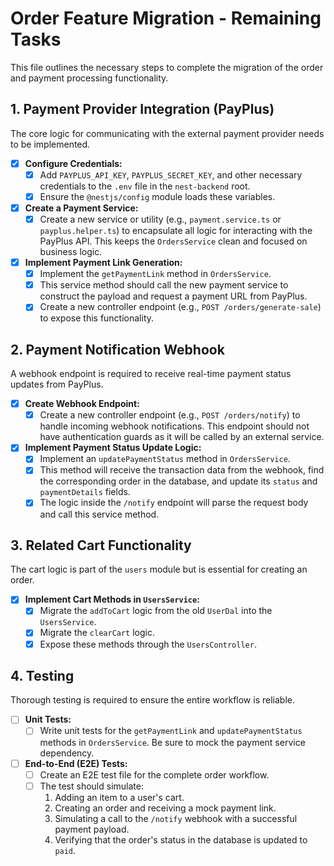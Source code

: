 # Order Feature Migration - Remaining Tasks

This file outlines the necessary steps to complete the migration of the order and payment processing functionality.

## 1. Payment Provider Integration (PayPlus)

The core logic for communicating with the external payment provider needs to be implemented.

- [x] **Configure Credentials:**
    - [x] Add `PAYPLUS_API_KEY`, `PAYPLUS_SECRET_KEY`, and other necessary credentials to the `.env` file in the `nest-backend` root.
    - [x] Ensure the `@nestjs/config` module loads these variables.

- [x] **Create a Payment Service:**
    - [x] Create a new service or utility (e.g., `payment.service.ts` or `payplus.helper.ts`) to encapsulate all logic for interacting with the PayPlus API. This keeps the `OrdersService` clean and focused on business logic.

- [x] **Implement Payment Link Generation:**
    - [x] Implement the `getPaymentLink` method in `OrdersService`.
    - [x] This service method should call the new payment service to construct the payload and request a payment URL from PayPlus.
    - [x] Create a new controller endpoint (e.g., `POST /orders/generate-sale`) to expose this functionality.

## 2. Payment Notification Webhook

A webhook endpoint is required to receive real-time payment status updates from PayPlus.

- [x] **Create Webhook Endpoint:**
    - [x] Create a new controller endpoint (e.g., `POST /orders/notify`) to handle incoming webhook notifications. This endpoint should not have authentication guards as it will be called by an external service.

- [x] **Implement Payment Status Update Logic:**
    - [x] Implement an `updatePaymentStatus` method in `OrdersService`.
    - [x] This method will receive the transaction data from the webhook, find the corresponding order in the database, and update its `status` and `paymentDetails` fields.
    - [x] The logic inside the `/notify` endpoint will parse the request body and call this service method.

## 3. Related Cart Functionality

The cart logic is part of the `users` module but is essential for creating an order.

- [x] **Implement Cart Methods in `UsersService`:**
    - [x] Migrate the `addToCart` logic from the old `UserDal` into the `UsersService`.
    - [x] Migrate the `clearCart` logic.
    - [x] Expose these methods through the `UsersController`.

## 4. Testing

Thorough testing is required to ensure the entire workflow is reliable.

- [ ] **Unit Tests:**
    - [ ] Write unit tests for the `getPaymentLink` and `updatePaymentStatus` methods in `OrdersService`. Be sure to mock the payment service dependency.

- [ ] **End-to-End (E2E) Tests:**
    - [ ] Create an E2E test file for the complete order workflow.
    - [ ] The test should simulate:
        1. Adding an item to a user's cart.
        2. Creating an order and receiving a mock payment link.
        3. Simulating a call to the `/notify` webhook with a successful payment payload.
        4. Verifying that the order's status in the database is updated to `paid`.
